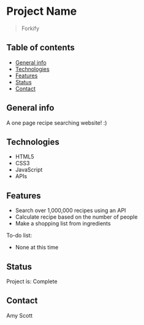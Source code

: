 # Project Name
> Forkify

## Table of contents
* [General info](#general-info)
* [Technologies](#technologies)
* [Features](#features)
* [Status](#status)
* [Contact](#contact)

## General info
A one page recipe searching website! :)

## Technologies
* HTML5
* CSS3
* JavaScript
* APIs

## Features

* Search over 1,000,000 recipes using an API
* Calculate recipe based on the number of people
* Make a shopping list from ingredients

To-do list:
* None at this time

## Status
Project is: Complete


## Contact
Amy Scott
